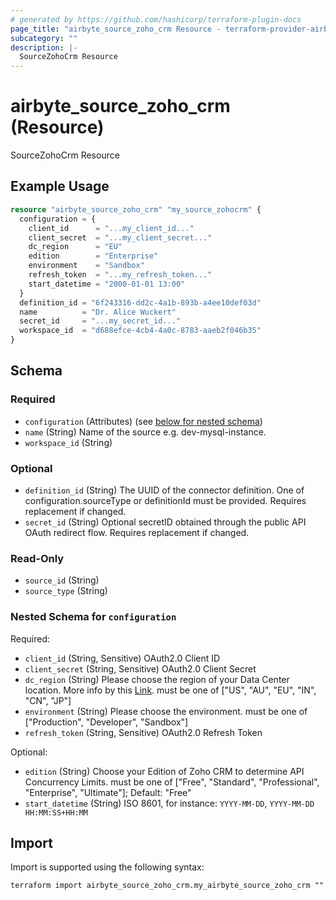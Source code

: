 ```yaml
---
# generated by https://github.com/hashicorp/terraform-plugin-docs
page_title: "airbyte_source_zoho_crm Resource - terraform-provider-airbyte"
subcategory: ""
description: |-
  SourceZohoCrm Resource
---
```


# airbyte_source_zoho_crm (Resource)

SourceZohoCrm Resource

## Example Usage

```terraform
resource "airbyte_source_zoho_crm" "my_source_zohocrm" {
  configuration = {
    client_id      = "...my_client_id..."
    client_secret  = "...my_client_secret..."
    dc_region      = "EU"
    edition        = "Enterprise"
    environment    = "Sandbox"
    refresh_token  = "...my_refresh_token..."
    start_datetime = "2000-01-01 13:00"
  }
  definition_id = "6f243316-dd2c-4a1b-893b-a4ee10def03d"
  name          = "Dr. Alice Wuckert"
  secret_id     = "...my_secret_id..."
  workspace_id  = "d688efce-4cb4-4a0c-8783-aaeb2f046b35"
}
```

<!-- schema generated by tfplugindocs -->
## Schema

### Required

- `configuration` (Attributes) (see [below for nested schema](#nestedatt--configuration))
- `name` (String) Name of the source e.g. dev-mysql-instance.
- `workspace_id` (String)

### Optional

- `definition_id` (String) The UUID of the connector definition. One of configuration.sourceType or definitionId must be provided. Requires replacement if changed.
- `secret_id` (String) Optional secretID obtained through the public API OAuth redirect flow. Requires replacement if changed.

### Read-Only

- `source_id` (String)
- `source_type` (String)

<a id="nestedatt--configuration"></a>
### Nested Schema for `configuration`

Required:

- `client_id` (String, Sensitive) OAuth2.0 Client ID
- `client_secret` (String, Sensitive) OAuth2.0 Client Secret
- `dc_region` (String) Please choose the region of your Data Center location. More info by this <a href="https://www.zoho.com/crm/developer/docs/api/v2/multi-dc.html">Link</a>. must be one of ["US", "AU", "EU", "IN", "CN", "JP"]
- `environment` (String) Please choose the environment. must be one of ["Production", "Developer", "Sandbox"]
- `refresh_token` (String, Sensitive) OAuth2.0 Refresh Token

Optional:

- `edition` (String) Choose your Edition of Zoho CRM to determine API Concurrency Limits. must be one of ["Free", "Standard", "Professional", "Enterprise", "Ultimate"]; Default: "Free"
- `start_datetime` (String) ISO 8601, for instance: `YYYY-MM-DD`, `YYYY-MM-DD HH:MM:SS+HH:MM`

## Import

Import is supported using the following syntax:

```shell
terraform import airbyte_source_zoho_crm.my_airbyte_source_zoho_crm ""
```
